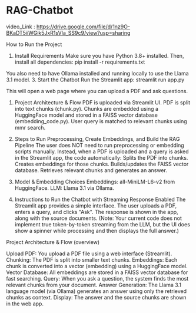 # RAG-Chatbot

video_Link : https://drive.google.com/file/d/1nz9O-BKaDT5iiWGik5JxR1sVIa_SS9c9/view?usp=sharing

How to Run the Project
1. Install Requirements
Make sure you have Python 3.8+ installed. Then, install all dependencies:
pip install -r requirements.txt

You also need to have Ollama installed and running locally to use the Llama 3.1 model.
3. Start the Chatbot
Run the Streamlit app:
streamlit run app.py

This will open a web page where you can upload a PDF and ask questions.

1. Project Architecture & Flow
PDF is uploaded via Streamlit UI.
PDF is split into text chunks (chunk.py).
Chunks are embedded using a HuggingFace model and stored in a FAISS vector database (embedding_code.py).
User query is matched to relevant chunks using mmr search.

2. Steps to Run Preprocessing, Create Embeddings, and Build the RAG Pipeline
The user does NOT need to run preprocessing or embedding scripts manually. Instead, when a PDF is uploaded and a query is asked in the Streamlit app, the code automatically:
Splits the PDF into chunks.
Creates embeddings for those chunks.
Builds/updates the FAISS vector database.
Retrieves relevant chunks and generates an answer.

3. Model & Embedding Choices
Embeddings: all-MiniLM-L6-v2 from HuggingFace.
LLM: Llama 3.1 via Ollama.

4. Instructions to Run the Chatbot with Streaming Response Enabled
The Streamlit app provides a simple interface. The user uploads a PDF, enters a query, and clicks "Ask". The response is shown in the app, along with the source documents.
(Note: Your current code does not implement true token-by-token streaming from the LLM, but the UI does show a spinner while processing and then displays the full answer.)

Project Architecture & Flow (overview)

Upload PDF: You upload a PDF file using a web interface (Streamlit).
Chunking: The PDF is split into smaller text chunks.
Embeddings: Each chunk is converted into a vector (embedding) using a HuggingFace model.
Vector Database: All embeddings are stored in a FAISS vector database for fast searching.
Query: When you ask a question, the system finds the most relevant chunks from your document.
Answer Generation: The Llama 3.1 language model (via Ollama) generates an answer using only the retrieved chunks as context.
Display: The answer and the source chunks are shown in the web app.
